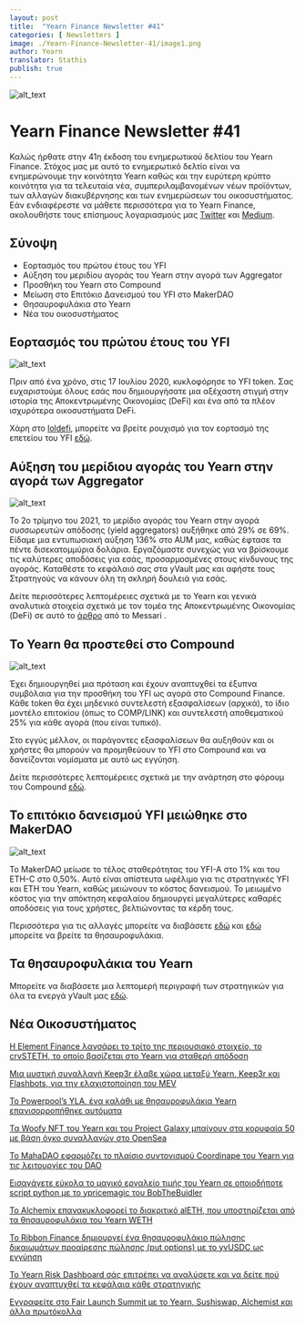 ```yaml
---
layout: post
title:  "Yearn Finance Newsletter #41"
categories: [ Newsletters ]
image: ./Yearn-Finance-Newsletter-41/image1.png
author: Yearn
translator: Stathis
publish: true
---
```


![alt_text](image1.png)

# Yearn Finance Newsletter #41

Καλώς ήρθατε στην 41η έκδοση του ενημερωτικού δελτίου του Yearn Finance. Στόχος μας με αυτό το ενημερωτικό δελτίο είναι να ενημερώνουμε την κοινότητα Yearn καθώς και την ευρύτερη κρύπτο κοινότητα για τα τελευταία νέα, συμπεριλαμβανομένων νέων προϊόντων, των αλλαγών διακυβέρνησης και των ενημερώσεων του οικοσυστήματος. Εάν ενδιαφέρεστε να μάθετε περισσότερα για το Yearn Finance, ακολουθήστε τους επίσημους λογαριασμούς μας [Twitter](https://twitter.com/iearnfinance) και [Medium](https://medium.com/iearn).
## Σύνοψη

- Εορτασμός του πρώτου έτους του YFI
- Αύξηση του μεριδίου αγοράς του Yearn στην αγορά των Aggregator
- Προσθήκη του Yearn στο Compound
- Μείωση στο Επιτόκιο Δανεισμού του YFI στο MakerDAO
- Θησαυροφυλάκια στο Yearn
- Νέα του οικοσυστήματος

## Εορτασμός του πρώτου έτους του YFI

![alt_text](image5.png)

Πριν από ένα χρόνο, στις 17 Ιουλίου 2020, κυκλοφόρησε το YFI token. Σας ευχαριστούμε όλους εσάς που δημιουργήσατε μια αξέχαστη στιγμή στην ιστορία της Αποκεντρωμένης Οικονομίας (DeFi) και ένα από τα πλέον ισχυρότερα οικοσυστήματα DeFi.

Χάρη στο [loldefi](https://twitter.com/loldefi), μπορείτε να βρείτε ρουχισμό για τον εορτασμό της επετείου του YFI [εδώ](https://ymerch.finance/).

## Αύξηση του μερίδιου αγοράς του Yearn στην αγορά των Aggregator

![alt_text](image4.png)

Το 2ο τρίμηνο του 2021, το μερίδιο αγοράς του Yearn στην αγορά συσσωρευτών απόδοσης (yield aggregators) αυξήθηκε από 29% σε 69%. Είδαμε μια εντυπωσιακή αύξηση 136% στο AUM μας, καθώς έφτασε τα πέντε δισεκατομμύρια δολάρια. Εργαζόμαστε συνεχώς για να βρίσκουμε τις καλύτερες αποδόσεις για εσάς, προσαρμοσμένες στους κίνδυνους της αγοράς. Καταθέστε το κεφάλαιό σας στα yVault μας και αφήστε τους Στρατηγούς να κάνουν όλη τη σκληρή δουλειά για εσάς.

Δείτε περισσότερες λεπτομέρειες σχετικά με το Yearn και γενικά αναλυτικά στοιχεία σχετικά με τον τομέα της Αποκεντρωμένης Οικονομίας (DeFi) σε αυτό το [άρθρο](https://messari.io/article/q2-21-defi-review?utm_source=ryanwatkins_&utm_medium=tweet&utm_campaign=q2-21-defi-review) από το Messari .


## Το Yearn θα προστεθεί στο Compound

![alt_text](image3.png)

Έχει δημιουργηθεί μια πρόταση και έχουν αναπτυχθεί τα έξυπνα συμβόλαια για την προσθήκη του YFI ως αγορά στο Compound Finance. Κάθε token θα έχει μηδενικό συντελεστή εξασφαλίσεων (αρχικά), το ίδιο μοντέλο επιτοκίου (όπως το COMP/LINK) και συντελεστή αποθεματικού 25% για κάθε αγορά (που είναι τυπικό).

Στο εγγύς μέλλον, οι παράγοντες εξασφαλίσεων θα αυξηθούν και οι χρήστες θα μπορούν να προμηθεύουν το YFI στο Compound και να δανείζονται νομίσματα με αυτό ως εγγύηση.

Δείτε περισσότερες λεπτομέρειες σχετικά με την ανάρτηση στο φόρουμ του Compound [εδώ](https://www.comp.xyz/t/add-markets-mkr-aave-sushi-yfi/1977).

## Το επιτόκιο δανεισμού YFI μειώθηκε στο MakerDAO

![alt_text](image2.png)

Το MakerDAO μείωσε το τέλος σταθερότητας του YFI-A στο 1% και του ETH-C στο 0,50%. Αυτό είναι απίστευτα ωφέλιμο για τις στρατηγικές YFI και ETH του Yearn, καθώς μειώνουν το κόστος δανεισμού. Το μειωμένο κόστος για την απόκτηση κεφαλαίου δημιουργεί μεγαλύτερες καθαρές αποδόσεις για τους χρήστες, βελτιώνοντας τα κέρδη τους.

Περισσότερα για τις αλλαγές μπορείτε να διαβάσετε [εδώ](https://forum.makerdao.com/t/maker-relay-ep-53/9305) και [εδώ](https://yearn.finance/vaults) μπορείτε να βρείτε τα θησαυροφυλάκια.

## Τα θησαυροφυλάκια του Yearn

Μπορείτε να διαβάσετε μια λεπτομερή περιγραφή των στρατηγικών για όλα τα ενεργά yVault μας [εδώ](https://medium.com/yearn-state-of-the-vaults/the-vaults-at-yearn-9237905ffed3).

## Νέα Οικοσυστήματος

[Η Element Finance λανσάρει το τρίτο της περιουσιακό στοιχείο, το crvSTETH, το οποίο βασίζεται στο Yearn για σταθερή απόδοση](https://twitter.com/element_fi/status/1414990472569831427)

[Μια μυστική συναλλαγή Keep3r έλαβε χώρα μεταξύ Yearn, Keep3r και Flashbots, για την ελαχιστοποίηση του MEV](https://twitter.com/lbertenasco/status/1415016369771491330)

[Το Powerpool’s YLA, ένα καλάθι με θησαυροφυλάκια Yearn επανισορροπήθηκε αυτόματα](https://twitter.com/powerpoolcvp/status/1414682829359812615)

[Τα Woofy NFT του Yearn και του Project Galaxy μπαίνουν στα κορυφαία 50 με βάση όγκο συναλλαγών στο OpenSea](https://twitter.com/ProjectGalaxyHQ/status/1414868634862710789)

[Το MahaDAO εφαρμόζει το πλαίσιο συντονισμού Coordinape του Yearn για τις λειτουργίες του DAO](https://twitter.com/TheMahaDAO/status/1414620121528680451)

[Εισαγάγετε εύκολα  το μαγικό εργαλείο τιμής του Yearn σε οποιοδήποτε script python με το ypricemagic του BobTheBuidler](https://github.com/BobTheBuidler/ypricemagic)

[Το Alchemix επανακυκλοφορεί το διακριτικό alETH, που υποστηρίζεται από τα θησαυροφυλάκια του Yearn WETH](https://twitter.com/AlchemixFi/status/1414647769470443521)

[Το Ribbon Finance δημιουργεί ένα θησαυροφυλάκιο πώλησης δικαιωμάτων προαίρεσης πώλησης (put options) με το yvUSDC ως εγγύηση](https://twitter.com/ribbonfinance/status/1415298793419968513)

[Το Yearn Risk Dashboard σάς επιτρέπει να αναλύσετε και να δείτε πού έχουν αναπτυχθεί τα κεφάλαια κάθε στρατηγικής](https://yearn-finance.vercel.app/system/vault/0x19D3364A399d251E894aC732651be8B0E4e85001)

[Εγγραφείτε στο Fair Launch Summit με το Yearn, Sushiswap, Alchemist και άλλα πρωτόκολλα](https://twitter.com/_alchemistcoin/status/1415646390978453508)
